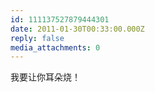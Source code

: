```yaml
---
id: 111137527879444301
date: 2011-01-30T00:33:00.000Z
reply: false
media_attachments: 0
---
```


我要让你耳朵烧！ ​​​​

